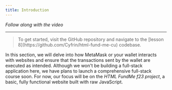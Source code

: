 ```yaml
---
title: Introduction
---
```


_Follow along with the video_

---

> </a>
> To get started, visit the GitHub repository and navigate to the [lesson 8](https://github.com/Cyfrin/html-fund-me-cu) codebase.

In this section, we will delve into how MetaMask or your wallet interacts with websites and ensure that the transactions sent by the wallet are executed as intended. Although we won't be building a full-stack application here, we have plans to launch a comprehensive full-stack course soon. For now, our focus will be on the _HTML FundMe f23 project_, a basic, fully functional website built with raw JavaScript.
